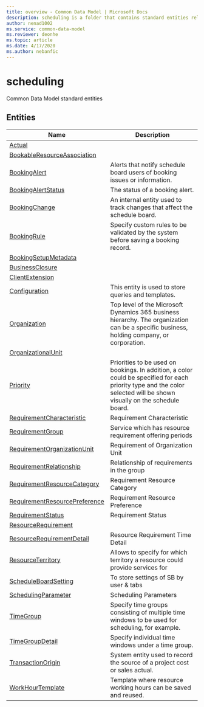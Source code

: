 ```yaml
---
title: overview - Common Data Model | Microsoft Docs
description: scheduling is a folder that contains standard entities related to the Common Data Model.
author: nenad1002
ms.service: common-data-model
ms.reviewer: deonhe
ms.topic: article
ms.date: 4/17/2020
ms.author: nebanfic
---
```


# scheduling

Common Data Model standard entities  

## Entities

|Name|Description|
|---|---|
|[Actual](Actual.md)||
|[BookableResourceAssociation](BookableResourceAssociation.md)||
|[BookingAlert](BookingAlert.md)|Alerts that notify schedule board users of booking issues or information.|
|[BookingAlertStatus](BookingAlertStatus.md)|The status of a booking alert.|
|[BookingChange](BookingChange.md)|An internal entity used to track changes that affect the schedule board.|
|[BookingRule](BookingRule.md)|Specify custom rules to be validated by the system before saving a booking record.|
|[BookingSetupMetadata](BookingSetupMetadata.md)||
|[BusinessClosure](BusinessClosure.md)||
|[ClientExtension](ClientExtension.md)||
|[Configuration](Configuration.md)|This entity is used to store queries and templates.|
|[Organization](Organization.md)|Top level of the Microsoft Dynamics 365 business hierarchy. The organization can be a specific business, holding company, or corporation.|
|[OrganizationalUnit](OrganizationalUnit.md)||
|[Priority](Priority.md)|Priorities to be used on bookings. In addition, a color could be specified for each priority type and the color selected will be shown visually on the schedule board.|
|[RequirementCharacteristic](RequirementCharacteristic.md)|Requirement Characteristic|
|[RequirementGroup](RequirementGroup.md)|Service which has resource requirement offering periods|
|[RequirementOrganizationUnit](RequirementOrganizationUnit.md)|Requirement of Organization Unit|
|[RequirementRelationship](RequirementRelationship.md)|Relationship of requirements in the group|
|[RequirementResourceCategory](RequirementResourceCategory.md)|Requirement Resource Category|
|[RequirementResourcePreference](RequirementResourcePreference.md)|Requirement Resource Preference|
|[RequirementStatus](RequirementStatus.md)|Requirement Status|
|[ResourceRequirement](ResourceRequirement.md)||
|[ResourceRequirementDetail](ResourceRequirementDetail.md)|Resource Requirement Time Detail|
|[ResourceTerritory](ResourceTerritory.md)|Allows to specify for which territory a resource could provide services for|
|[ScheduleBoardSetting](ScheduleBoardSetting.md)|To store settings of SB by user & tabs|
|[SchedulingParameter](SchedulingParameter.md)|Scheduling Parameters|
|[TimeGroup](TimeGroup.md)|Specify time groups consisting of multiple time windows to be used for scheduling, for example.|
|[TimeGroupDetail](TimeGroupDetail.md)|Specify individual time windows under a time group.|
|[TransactionOrigin](TransactionOrigin.md)|System entity used to record the source of a project cost or sales actual.|
|[WorkHourTemplate](WorkHourTemplate.md)|Template where resource working hours can be saved and reused.|
